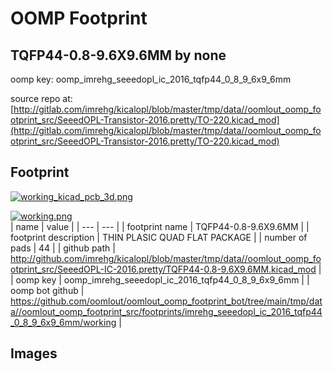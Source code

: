 # OOMP Footprint  
## TQFP44-0.8-9.6X9.6MM  by none  
  
oomp key: oomp_imrehg_seeedopl_ic_2016_tqfp44_0_8_9_6x9_6mm  
  
source repo at: [http://gitlab.com/imrehg/kicalopl/blob/master/tmp/data//oomlout_oomp_footprint_src/SeeedOPL-Transistor-2016.pretty/TO-220.kicad_mod](http://gitlab.com/imrehg/kicalopl/blob/master/tmp/data//oomlout_oomp_footprint_src/SeeedOPL-Transistor-2016.pretty/TO-220.kicad_mod)  
## Footprint  
  
[![working_kicad_pcb_3d.png](working_kicad_pcb_3d_600.png)](working_kicad_pcb_3d.png)  
  
[![working.png](working_600.png)](working.png)  
| name | value | 
| --- | --- | 
| footprint name | TQFP44-0.8-9.6X9.6MM | 
| footprint description | THIN PLASIC QUAD FLAT PACKAGE | 
| number of pads | 44 | 
| github path | http://github.com/imrehg/kicalopl/blob/master/tmp/data//oomlout_oomp_footprint_src/SeeedOPL-IC-2016.pretty/TQFP44-0.8-9.6X9.6MM.kicad_mod | 
| oomp key | oomp_imrehg_seeedopl_ic_2016_tqfp44_0_8_9_6x9_6mm | 
| oomp bot github | https://github.com/oomlout/oomlout_oomp_footprint_bot/tree/main/tmp/data//oomlout_oomp_footprint_src/footprints/imrehg_seeedopl_ic_2016_tqfp44_0_8_9_6x9_6mm/working | 
## Images  
